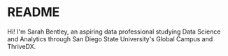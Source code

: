 # README
Hi! I'm Sarah Bentley, an aspiring data professional studying Data Science and Analytics through San Diego State University's Global Campus and ThriveDX.
